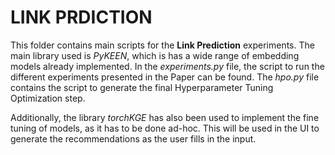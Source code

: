 # LINK PRDICTION

This folder contains main scripts for the **Link Prediction** experiments. The main library used is *PyKEEN*, which is has a wide range of embedding models already implemented. In the *experiments.py* file, the script to run the different experiments presented in the Paper can be found. The *hpo.py* file contains the script to generate the final Hyperparameter Tuning Optimization step.

Additionally, the library *torchKGE* has also been used to implement the fine tuning of models, as it has to be done ad-hoc. This will be used in the UI to generate the recommendations as the user fills in the input.
